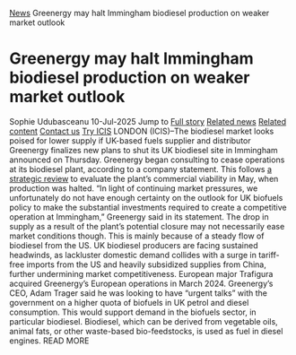 [News](https://www.icis.com/explore/resources/news/) Greenergy may halt Immingham biodiesel production on weaker market outlook
# Greenergy may halt Immingham biodiesel production on weaker market outlook
Sophie Udubasceanu
10-Jul-2025
Jump to
[Full story](https://www.icis.com/explore/resources/news/2025/07/10/11118141/greenergy-may-halt-immingham-biodiesel-production-on-weaker-market-outlook/#full-story)
[Related news](https://www.icis.com/explore/resources/news/2025/07/10/11118141/greenergy-may-halt-immingham-biodiesel-production-on-weaker-market-outlook/#related-articles)
[Related content](https://www.icis.com/explore/resources/news/2025/07/10/11118141/greenergy-may-halt-immingham-biodiesel-production-on-weaker-market-outlook/#related-contents)
[Contact us](https://www.icis.com/explore/resources/news/2025/07/10/11118141/greenergy-may-halt-immingham-biodiesel-production-on-weaker-market-outlook/#contact-us)
[Try ICIS](https://www.icis.com/explore/contact/try-icis-today/?intcmp=individual-news_try-icis)
LONDON (ICIS)–The biodiesel market looks poised for lower supply if UK-based fuels supplier and distributor Greenergy finalizes new plans to shut its UK biodiesel site in Immingham announced on Thursday. 
Greenergy began consulting to cease operations at its biodiesel plant, according to a company statement. This follows [ a strategic review](https://subscriber.icis.com/news/petchem/news-article-00111103164) to evaluate the plant’s commercial viability in May, when production was halted. 
“In light of continuing market pressures, we unfortunately do not have enough certainty on the outlook for UK biofuels policy to make the substantial investments required to create a competitive operation at Immingham,” Greenergy said in its statement. 
The drop in supply as a result of the plant’s potential closure may not necessarily ease market conditions though. This is mainly because of a steady flow of biodiesel from the US. 
UK biodiesel producers are facing sustained headwinds, as lackluster domestic demand collides with a surge in tariff-free imports from the US and heavily subsidized supplies from China, further undermining market competitiveness. 
European major Trafigura acquired Greenergy’s European operations in March 2024. 
Greenergy’s CEO, Adam Trager said he was looking to have “urgent talks” with the government on a higher quota of biofuels in UK petrol and diesel consumption. This would support demand in the biofuels sector, in particular biodiesel. 
Biodiesel, which can be derived from vegetable oils, animal fats, or other waste-based bio-feedstocks, is used as fuel in diesel engines. 
READ MORE